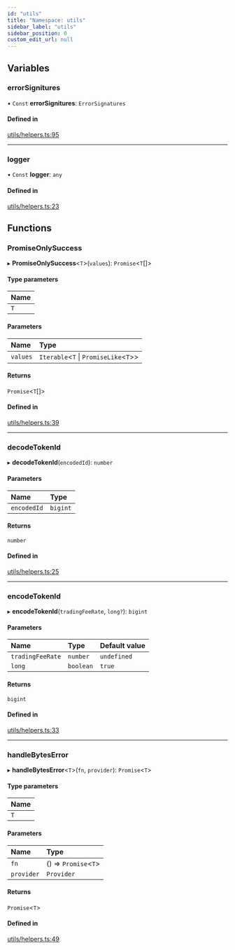 ```yaml
---
id: "utils"
title: "Namespace: utils"
sidebar_label: "utils"
sidebar_position: 0
custom_edit_url: null
---
```


## Variables

### errorSignitures

• `Const` **errorSignitures**: `ErrorSignatures`

#### Defined in

[utils/helpers.ts:95](https://github.com/chromatic-protocol/sdk/blob/3129461/packages/sdk-ethers-v6/src/utils/helpers.ts#L95)

___

### logger

• `Const` **logger**: `any`

#### Defined in

[utils/helpers.ts:23](https://github.com/chromatic-protocol/sdk/blob/3129461/packages/sdk-ethers-v6/src/utils/helpers.ts#L23)

## Functions

### PromiseOnlySuccess

▸ **PromiseOnlySuccess**<`T`\>(`values`): `Promise`<`T`[]\>

#### Type parameters

| Name |
| :------ |
| `T` |

#### Parameters

| Name | Type |
| :------ | :------ |
| `values` | `Iterable`<`T` \| `PromiseLike`<`T`\>\> |

#### Returns

`Promise`<`T`[]\>

#### Defined in

[utils/helpers.ts:39](https://github.com/chromatic-protocol/sdk/blob/3129461/packages/sdk-ethers-v6/src/utils/helpers.ts#L39)

___

### decodeTokenId

▸ **decodeTokenId**(`encodedId`): `number`

#### Parameters

| Name | Type |
| :------ | :------ |
| `encodedId` | `bigint` |

#### Returns

`number`

#### Defined in

[utils/helpers.ts:25](https://github.com/chromatic-protocol/sdk/blob/3129461/packages/sdk-ethers-v6/src/utils/helpers.ts#L25)

___

### encodeTokenId

▸ **encodeTokenId**(`tradingFeeRate`, `long?`): `bigint`

#### Parameters

| Name | Type | Default value |
| :------ | :------ | :------ |
| `tradingFeeRate` | `number` | `undefined` |
| `long` | `boolean` | `true` |

#### Returns

`bigint`

#### Defined in

[utils/helpers.ts:33](https://github.com/chromatic-protocol/sdk/blob/3129461/packages/sdk-ethers-v6/src/utils/helpers.ts#L33)

___

### handleBytesError

▸ **handleBytesError**<`T`\>(`fn`, `provider`): `Promise`<`T`\>

#### Type parameters

| Name |
| :------ |
| `T` |

#### Parameters

| Name | Type |
| :------ | :------ |
| `fn` | () => `Promise`<`T`\> |
| `provider` | `Provider` |

#### Returns

`Promise`<`T`\>

#### Defined in

[utils/helpers.ts:49](https://github.com/chromatic-protocol/sdk/blob/3129461/packages/sdk-ethers-v6/src/utils/helpers.ts#L49)
